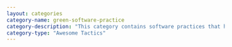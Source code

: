 ```yaml
---
layout: categories
category-name: green-software-practice
category-description: "This category contains software practices that have been assessed to have a green impact, i.e. a positive impact on the energy-efficiency of the software. The assessment has been performed by means of an empirical experiment."
category-type: "Awesome Tactics"
---
```

